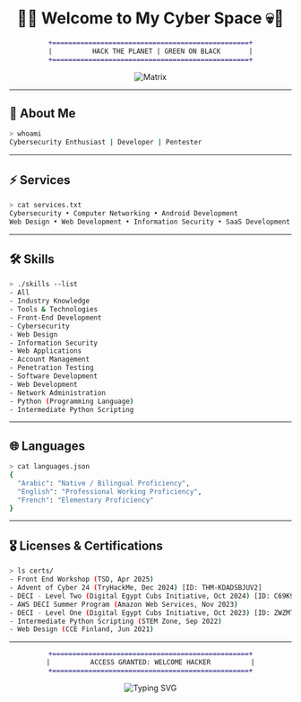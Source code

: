 <!-- GitHub Profile README -->
<div align="center">
  
# 🖤💀 Welcome to My Cyber Space 💀🖤  

```diff
+=================================================+
|          HACK THE PLANET | GREEN ON BLACK       |
+=================================================+
```

![Matrix](https://media.giphy.com/media/oEI9uBYSzLpBK/giphy.gif)

</div>

---

## 👾 About Me
```bash
> whoami
Cybersecurity Enthusiast | Developer | Pentester  
```

---

## ⚡ Services
```bash
> cat services.txt
Cybersecurity • Computer Networking • Android Development  
Web Design • Web Development • Information Security • SaaS Development
```

---

## 🛠️ Skills
```bash
> ./skills --list
- All
- Industry Knowledge
- Tools & Technologies
- Front-End Development
- Cybersecurity
- Web Design
- Information Security
- Web Applications
- Account Management
- Penetration Testing
- Software Development
- Web Development
- Network Administration
- Python (Programming Language)
- Intermediate Python Scripting
```

---

## 🌐 Languages
```bash
> cat languages.json
{
  "Arabic": "Native / Bilingual Proficiency",
  "English": "Professional Working Proficiency",
  "French": "Elementary Proficiency"
}
```

---

## 🎖️ Licenses & Certifications
```bash
> ls certs/
- Front End Workshop (TSD, Apr 2025)
- Advent of Cyber 24 (TryHackMe, Dec 2024) [ID: THM-KDADSBJUV2]
- DECI - Level Two (Digital Egypt Cubs Initiative, Oct 2024) [ID: C69K9TV4]
- AWS DECI Summer Program (Amazon Web Services, Nov 2023)
- DECI - Level One (Digital Egypt Cubs Initiative, Oct 2023) [ID: ZWZMTVY9]
- Intermediate Python Scripting (STEM Zone, Sep 2022)
- Web Design (CCE Finland, Jun 2021)
```

---

<div align="center">

```diff
+=================================================+
|          ACCESS GRANTED: WELCOME HACKER          |
+=================================================+
```

![Typing SVG](https://readme-typing-svg.herokuapp.com?color=00FF00&center=true&vCenter=true&lines=Stay+Anonymous...;Hack+the+Planet...;Keep+Learning...;Keep+Building...)

</div>
